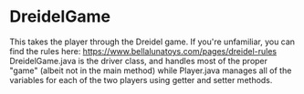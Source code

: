 # DreidelGame
This takes the player through the Dreidel game. If you're unfamiliar, you can find the rules here: https://www.bellalunatoys.com/pages/dreidel-rules
DreidelGame.java is the driver class, and handles most of the proper "game" (albeit not in the main method) 
while Player.java manages all of the variables for each of the two players using getter and setter methods.
